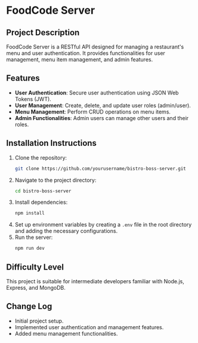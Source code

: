 # FoodCode Server

## Project Description
FoodCode Server is a RESTful API designed for managing a restaurant's menu and user authentication. It provides functionalities for user management, menu item management, and admin features.

## Features
- **User Authentication**: Secure user authentication using JSON Web Tokens (JWT).
- **User Management**: Create, delete, and update user roles (admin/user).
- **Menu Management**: Perform CRUD operations on menu items.
- **Admin Functionalities**: Admin users can manage other users and their roles.

## Installation Instructions
1. Clone the repository:
   ```bash
   git clone https://github.com/yourusername/bistro-boss-server.git
   ```
2. Navigate to the project directory:
   ```bash
   cd bistro-boss-server
   ```
3. Install dependencies:
   ```bash
   npm install
   ```
4. Set up environment variables by creating a `.env` file in the root directory and adding the necessary configurations.
5. Run the server:
   ```bash
   npm run dev
   ```

## Difficulty Level
This project is suitable for intermediate developers familiar with Node.js, Express, and MongoDB.

## Change Log
- Initial project setup.
- Implemented user authentication and management features.
- Added menu management functionalities.
